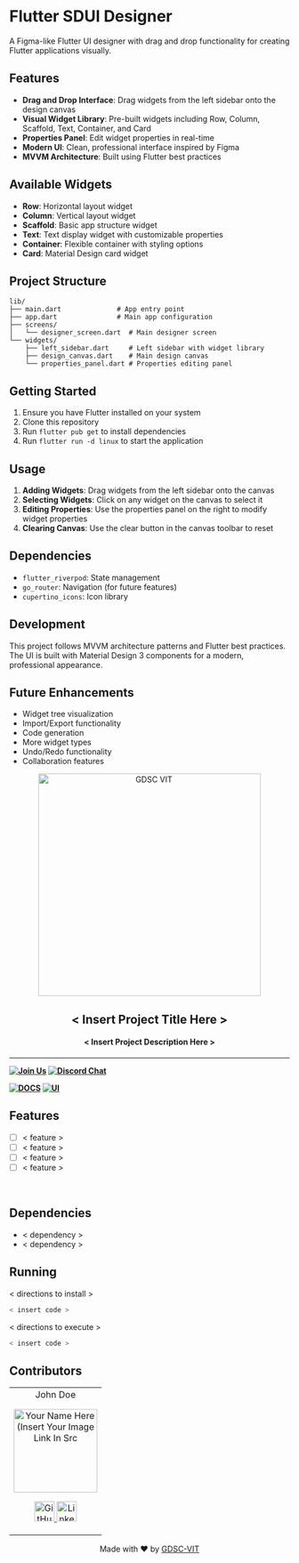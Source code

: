 # Flutter SDUI Designer

A Figma-like Flutter UI designer with drag and drop functionality for creating Flutter applications visually.

## Features

- **Drag and Drop Interface**: Drag widgets from the left sidebar onto the design canvas
- **Visual Widget Library**: Pre-built widgets including Row, Column, Scaffold, Text, Container, and Card
- **Properties Panel**: Edit widget properties in real-time
- **Modern UI**: Clean, professional interface inspired by Figma
- **MVVM Architecture**: Built using Flutter best practices

## Available Widgets

- **Row**: Horizontal layout widget
- **Column**: Vertical layout widget  
- **Scaffold**: Basic app structure widget
- **Text**: Text display widget with customizable properties
- **Container**: Flexible container with styling options
- **Card**: Material Design card widget

## Project Structure

```
lib/
├── main.dart              # App entry point
├── app.dart               # Main app configuration
├── screens/
│   └── designer_screen.dart  # Main designer screen
└── widgets/
    ├── left_sidebar.dart     # Left sidebar with widget library
    ├── design_canvas.dart    # Main design canvas
    └── properties_panel.dart # Properties editing panel
```

## Getting Started

1. Ensure you have Flutter installed on your system
2. Clone this repository
3. Run `flutter pub get` to install dependencies
4. Run `flutter run -d linux` to start the application

## Usage

1. **Adding Widgets**: Drag widgets from the left sidebar onto the canvas
2. **Selecting Widgets**: Click on any widget on the canvas to select it
3. **Editing Properties**: Use the properties panel on the right to modify widget properties
4. **Clearing Canvas**: Use the clear button in the canvas toolbar to reset

## Dependencies

- `flutter_riverpod`: State management
- `go_router`: Navigation (for future features)
- `cupertino_icons`: Icon library

## Development

This project follows MVVM architecture patterns and Flutter best practices. The UI is built with Material Design 3 components for a modern, professional appearance.

## Future Enhancements

- Widget tree visualization
- Import/Export functionality
- Code generation
- More widget types
- Undo/Redo functionality
- Collaboration features

<p align="center">
<a href="https://dscvit.com">
	<img width="400" src="https://user-images.githubusercontent.com/56252312/159312411-58410727-3933-4224-b43e-4e9b627838a3.png#gh-light-mode-only" alt="GDSC VIT"/>
</a>
	<h2 align="center"> < Insert Project Title Here > </h2>
	<h4 align="center"> < Insert Project Description Here > <h4>
</p>

---
[![Join Us](https://img.shields.io/badge/Join%20Us-Developer%20Student%20Clubs-red)](https://dsc.community.dev/vellore-institute-of-technology/)
[![Discord Chat](https://img.shields.io/discord/760928671698649098.svg)](https://discord.gg/498KVdSKWR)

[![DOCS](https://img.shields.io/badge/Documentation-see%20docs-green?style=flat-square&logo=appveyor)](INSERT_LINK_FOR_DOCS_HERE) 
  [![UI ](https://img.shields.io/badge/User%20Interface-Link%20to%20UI-orange?style=flat-square&logo=appveyor)](INSERT_UI_LINK_HERE)


## Features
- [ ]  < feature >
- [ ]  < feature >
- [ ]  < feature >
- [ ]  < feature >

<br>

## Dependencies
 - < dependency >
 - < dependency >


## Running


< directions to install > 
```bash
< insert code >
```

< directions to execute >

```bash
< insert code >
```

## Contributors

<table>
	<tr align="center">
		<td>
		John Doe
		<p align="center">
			<img src = "https://dscvit.com/images/dsc-logo-square.svg" width="150" height="150" alt="Your Name Here (Insert Your Image Link In Src">
		</p>
			<p align="center">
				<a href = "https://github.com/person1">
					<img src = "http://www.iconninja.com/files/241/825/211/round-collaboration-social-github-code-circle-network-icon.svg" width="36" height = "36" alt="GitHub"/>
				</a>
				<a href = "https://www.linkedin.com/in/person1">
					<img src = "http://www.iconninja.com/files/863/607/751/network-linkedin-social-connection-circular-circle-media-icon.svg" width="36" height="36" alt="LinkedIn"/>
				</a>
			</p>
		</td>
	</tr>
</table>

<p align="center">
	Made with ❤ by <a href="https://dscvit.com">GDSC-VIT</a>
</p>
